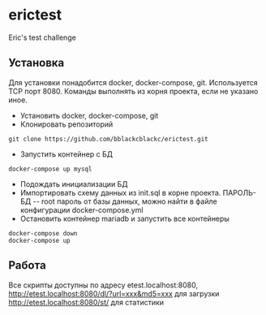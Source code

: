 # erictest
Eric's test challenge

## Установка

Для установки понадобится docker, docker-compose, git. Используется TCP порт 8080. Команды выполнять из корня проекта, если не указано иное.

- Установить docker, docker-compose, git
- Клонировать репозиторий
```
git clone https://github.com/bblackcblackc/erictest.git
``` 
- Запустить контейнер с БД 
```
docker-compose up mysql
```
- Подождать инициализации БД
- Импортировать схему данных из init.sql в корне проекта. ПАРОЛЬ-БД -- root пароль от базы данных, можно найти в файле конфигурации docker-compose.yml
- Остановить контейнер mariadb и запустить все контейнеры
```
docker-compose down
docker-compose up
```

## Работа
Все скрипты доступны по адресу etest.localhost:8080,
http://etest.localhost:8080/dl/?url=xxx&md5=xxx для загрузки
http://etest.localhost:8080/st/ для статистики

